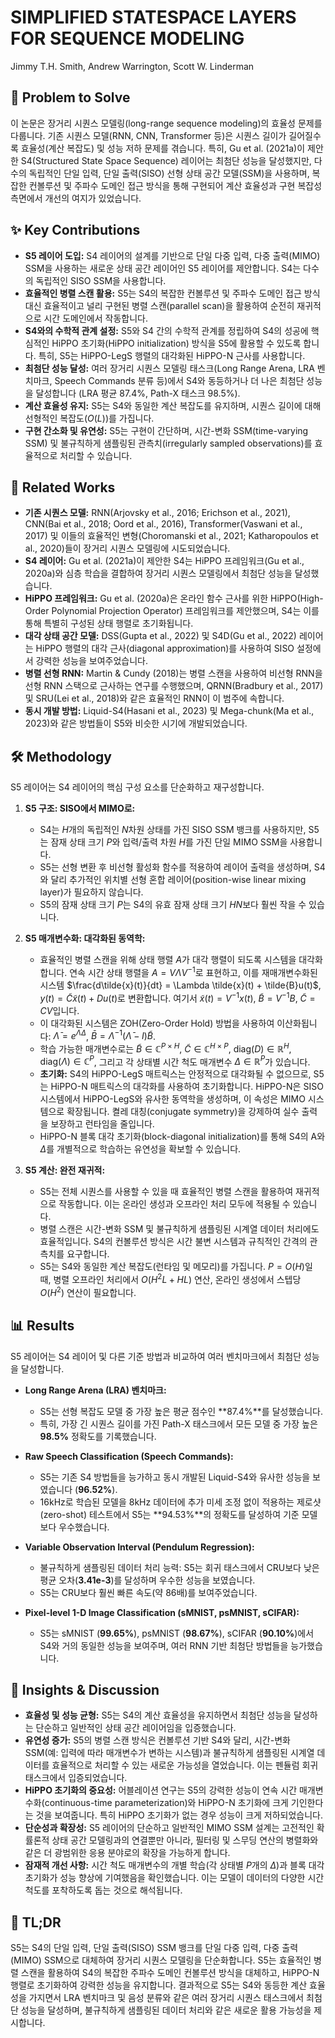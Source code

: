 # SIMPLIFIED STATESPACE LAYERS FOR SEQUENCE MODELING

Jimmy T.H. Smith, Andrew Warrington, Scott W. Linderman

## 🧩 Problem to Solve

이 논문은 장거리 시퀀스 모델링(long-range sequence modeling)의 효율성 문제를 다룹니다. 기존 시퀀스 모델(RNN, CNN, Transformer 등)은 시퀀스 길이가 길어질수록 효율성(계산 복잡도) 및 성능 저하 문제를 겪습니다. 특히, Gu et al. (2021a)이 제안한 S4(Structured State Space Sequence) 레이어는 최첨단 성능을 달성했지만, 다수의 독립적인 단일 입력, 단일 출력(SISO) 선형 상태 공간 모델(SSM)을 사용하며, 복잡한 컨볼루션 및 주파수 도메인 접근 방식을 통해 구현되어 계산 효율성과 구현 복잡성 측면에서 개선의 여지가 있었습니다.

## ✨ Key Contributions

- **S5 레이어 도입:** S4 레이어의 설계를 기반으로 단일 다중 입력, 다중 출력(MIMO) SSM을 사용하는 새로운 상태 공간 레이어인 S5 레이어를 제안합니다. S4는 다수의 독립적인 SISO SSM을 사용합니다.
- **효율적인 병렬 스캔 활용:** S5는 S4의 복잡한 컨볼루션 및 주파수 도메인 접근 방식 대신 효율적이고 널리 구현된 병렬 스캔(parallel scan)을 활용하여 순전히 재귀적으로 시간 도메인에서 작동합니다.
- **S4와의 수학적 관계 설정:** S5와 S4 간의 수학적 관계를 정립하여 S4의 성공에 핵심적인 HiPPO 초기화(HiPPO initialization) 방식을 S5에 활용할 수 있도록 합니다. 특히, S5는 HiPPO-LegS 행렬의 대각화된 HiPPO-N 근사를 사용합니다.
- **최첨단 성능 달성:** 여러 장거리 시퀀스 모델링 태스크(Long Range Arena, LRA 벤치마크, Speech Commands 분류 등)에서 S4와 동등하거나 더 나은 최첨단 성능을 달성합니다 (LRA 평균 87.4%, Path-X 태스크 98.5%).
- **계산 효율성 유지:** S5는 S4와 동일한 계산 복잡도를 유지하며, 시퀀스 길이에 대해 선형적인 복잡도($O(L)$)를 가집니다.
- **구현 간소화 및 유연성:** S5는 구현이 간단하며, 시간-변화 SSM(time-varying SSM) 및 불규칙하게 샘플링된 관측치(irregularly sampled observations)를 효율적으로 처리할 수 있습니다.

## 📎 Related Works

- **기존 시퀀스 모델:** RNN(Arjovsky et al., 2016; Erichson et al., 2021), CNN(Bai et al., 2018; Oord et al., 2016), Transformer(Vaswani et al., 2017) 및 이들의 효율적인 변형(Choromanski et al., 2021; Katharopoulos et al., 2020)들이 장거리 시퀀스 모델링에 시도되었습니다.
- **S4 레이어:** Gu et al. (2021a)이 제안한 S4는 HiPPO 프레임워크(Gu et al., 2020a)와 심층 학습을 결합하여 장거리 시퀀스 모델링에서 최첨단 성능을 달성했습니다.
- **HiPPO 프레임워크:** Gu et al. (2020a)은 온라인 함수 근사를 위한 HiPPO(High-Order Polynomial Projection Operator) 프레임워크를 제안했으며, S4는 이를 통해 특별히 구성된 상태 행렬로 초기화됩니다.
- **대각 상태 공간 모델:** DSS(Gupta et al., 2022) 및 S4D(Gu et al., 2022) 레이어는 HiPPO 행렬의 대각 근사(diagonal approximation)를 사용하여 SISO 설정에서 강력한 성능을 보여주었습니다.
- **병렬 선형 RNN:** Martin & Cundy (2018)는 병렬 스캔을 사용하여 비선형 RNN을 선형 RNN 스택으로 근사하는 연구를 수행했으며, QRNN(Bradbury et al., 2017) 및 SRU(Lei et al., 2018)와 같은 효율적인 RNN이 이 범주에 속합니다.
- **동시 개발 방법:** Liquid-S4(Hasani et al., 2023) 및 Mega-chunk(Ma et al., 2023)와 같은 방법들이 S5와 비슷한 시기에 개발되었습니다.

## 🛠️ Methodology

S5 레이어는 S4 레이어의 핵심 구성 요소를 단순화하고 재구성합니다.

1. **S5 구조: SISO에서 MIMO로:**

   - S4는 $H$개의 독립적인 $N$차원 상태를 가진 SISO SSM 뱅크를 사용하지만, S5는 잠재 상태 크기 $P$와 입력/출력 차원 $H$를 가진 단일 MIMO SSM을 사용합니다.
   - S5는 선형 변환 후 비선형 활성화 함수를 적용하여 레이어 출력을 생성하며, S4와 달리 추가적인 위치별 선형 혼합 레이어(position-wise linear mixing layer)가 필요하지 않습니다.
   - S5의 잠재 상태 크기 $P$는 S4의 유효 잠재 상태 크기 $HN$보다 훨씬 작을 수 있습니다.

2. **S5 매개변수화: 대각화된 동역학:**

   - 효율적인 병렬 스캔을 위해 상태 행렬 $A$가 대각 행렬이 되도록 시스템을 대각화합니다. 연속 시간 상태 행렬을 $A = V\Lambda V^{-1}$로 표현하고, 이를 재매개변수화된 시스템 $\frac{d\tilde{x}(t)}{dt} = \Lambda \tilde{x}(t) + \tilde{B}u(t)$, $y(t) = \tilde{C}\tilde{x}(t) + Du(t)$로 변환합니다. 여기서 $\tilde{x}(t) = V^{-1}x(t)$, $\tilde{B} = V^{-1}B$, $\tilde{C} = CV$입니다.
   - 이 대각화된 시스템은 ZOH(Zero-Order Hold) 방법을 사용하여 이산화됩니다: $\bar{\Lambda} = e^{\Lambda \Delta}$, $\bar{B} = \Lambda^{-1}(\bar{\Lambda}-I)\tilde{B}$.
   - 학습 가능한 매개변수로는 $\tilde{B} \in \mathbb{C}^{P \times H}$, $\tilde{C} \in \mathbb{C}^{H \times P}$, $\text{diag}(D) \in \mathbb{R}^{H}$, $\text{diag}(\Lambda) \in \mathbb{C}^{P}$, 그리고 각 상태별 시간 척도 매개변수 $\Delta \in \mathbb{R}^{P}$가 있습니다.
   - **초기화:** S4의 HiPPO-LegS 매트릭스는 안정적으로 대각화될 수 없으므로, S5는 HiPPO-N 매트릭스의 대각화를 사용하여 초기화합니다. HiPPO-N은 SISO 시스템에서 HiPPO-LegS와 유사한 동역학을 생성하며, 이 속성은 MIMO 시스템으로 확장됩니다. 켤레 대칭(conjugate symmetry)을 강제하여 실수 출력을 보장하고 런타임을 줄입니다.
   - HiPPO-N 블록 대각 초기화(block-diagonal initialization)를 통해 S4의 A와 $\Delta$를 개별적으로 학습하는 유연성을 확보할 수 있습니다.

3. **S5 계산: 완전 재귀적:**
   - S5는 전체 시퀀스를 사용할 수 있을 때 효율적인 병렬 스캔을 활용하여 재귀적으로 작동합니다. 이는 온라인 생성과 오프라인 처리 모두에 적용될 수 있습니다.
   - 병렬 스캔은 시간-변화 SSM 및 불규칙하게 샘플링된 시계열 데이터 처리에도 효율적입니다. S4의 컨볼루션 방식은 시간 불변 시스템과 규칙적인 간격의 관측치를 요구합니다.
   - S5는 S4와 동일한 계산 복잡도(런타임 및 메모리)를 가집니다. $P=O(H)$일 때, 병렬 오프라인 처리에서 $O(H^2L + HL)$ 연산, 온라인 생성에서 스텝당 $O(H^2)$ 연산이 필요합니다.

## 📊 Results

S5 레이어는 S4 레이어 및 다른 기준 방법과 비교하여 여러 벤치마크에서 최첨단 성능을 달성합니다.

- **Long Range Arena (LRA) 벤치마크:**

  - S5는 선형 복잡도 모델 중 가장 높은 평균 점수인 **87.4%**를 달성했습니다.
  - 특히, 가장 긴 시퀀스 길이를 가진 Path-X 태스크에서 모든 모델 중 가장 높은 **98.5%** 정확도를 기록했습니다.

- **Raw Speech Classification (Speech Commands):**

  - S5는 기존 S4 방법들을 능가하고 동시 개발된 Liquid-S4와 유사한 성능을 보였습니다 (**96.52%**).
  - 16kHz로 학습된 모델을 8kHz 데이터에 추가 미세 조정 없이 적용하는 제로샷(zero-shot) 테스트에서 S5는 **94.53%**의 정확도를 달성하여 기준 모델보다 우수했습니다.

- **Variable Observation Interval (Pendulum Regression):**

  - 불규칙하게 샘플링된 데이터 처리 능력: S5는 회귀 태스크에서 CRU보다 낮은 평균 오차(**3.41e-3**)를 달성하며 우수한 성능을 보였습니다.
  - S5는 CRU보다 훨씬 빠른 속도(약 86배)를 보여주었습니다.

- **Pixel-level 1-D Image Classification (sMNIST, psMNIST, sCIFAR):**
  - S5는 sMNIST (**99.65%**), psMNIST (**98.67%**), sCIFAR (**90.10%**)에서 S4와 거의 동일한 성능을 보여주며, 여러 RNN 기반 최첨단 방법들을 능가했습니다.

## 🧠 Insights & Discussion

- **효율성 및 성능 균형:** S5는 S4의 계산 효율성을 유지하면서 최첨단 성능을 달성하는 단순하고 일반적인 상태 공간 레이어임을 입증했습니다.
- **유연성 증가:** S5의 병렬 스캔 방식은 컨볼루션 기반 S4와 달리, 시간-변화 SSM(예: 입력에 따라 매개변수가 변하는 시스템)과 불규칙하게 샘플링된 시계열 데이터를 효율적으로 처리할 수 있는 새로운 가능성을 열었습니다. 이는 펜듈럼 회귀 태스크에서 입증되었습니다.
- **HiPPO 초기화의 중요성:** 어블레이션 연구는 S5의 강력한 성능이 연속 시간 매개변수화(continuous-time parameterization)와 HiPPO-N 초기화에 크게 기인한다는 것을 보여줍니다. 특히 HiPPO 초기화가 없는 경우 성능이 크게 저하되었습니다.
- **단순성과 확장성:** S5 레이어의 단순하고 일반적인 MIMO SSM 설계는 고전적인 확률론적 상태 공간 모델링과의 연결뿐만 아니라, 필터링 및 스무딩 연산의 병렬화와 같은 더 광범위한 응용 분야로의 확장을 가능하게 합니다.
- **잠재적 개선 사항:** 시간 척도 매개변수의 개별 학습(각 상태별 $P$개의 $\Delta$)과 블록 대각 초기화가 성능 향상에 기여했음을 확인했습니다. 이는 모델이 데이터의 다양한 시간 척도를 포착하도록 돕는 것으로 해석됩니다.

## 📌 TL;DR

S5는 S4의 단일 입력, 단일 출력(SISO) SSM 뱅크를 단일 다중 입력, 다중 출력(MIMO) SSM으로 대체하여 장거리 시퀀스 모델링을 단순화합니다. S5는 효율적인 병렬 스캔을 활용하여 S4의 복잡한 주파수 도메인 컨볼루션 방식을 대체하고, HiPPO-N 행렬로 초기화하여 강력한 성능을 유지합니다. 결과적으로 S5는 S4와 동등한 계산 효율성을 가지면서 LRA 벤치마크 및 음성 분류와 같은 여러 장거리 시퀀스 태스크에서 최첨단 성능을 달성하며, 불규칙하게 샘플링된 데이터 처리와 같은 새로운 활용 가능성을 제시합니다.
